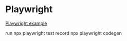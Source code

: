 # Playwright
[Playwright example](https://youtu.be/wawbt1cATsk?si=XnEXHolE_CqieTJC)

run
npx playwright test
record
npx playwright codegen